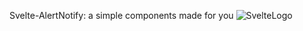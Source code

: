 Svelte-AlertNotify: a simple components made for you
![SvelteLogo](../assets/svelteAlertNotifyLogoPng.png)